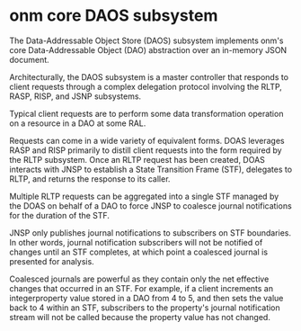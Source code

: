 # onm core DAOS subsystem

The Data-Addressable Object Store (DAOS) subsystem implements onm's core Data-Addressable Object (DAO) abstraction over an in-memory JSON document.

Architecturally, the DAOS subsystem is a master controller that responds to client requests through a complex delegation protocol involving the RLTP, RASP, RISP, and JSNP subsystems.

Typical client requests are to perform some data transformation operation on a resource in a DAO at some RAL.

Requests can come in a wide variety of equivalent forms. DOAS leverages RASP and RISP primarily to distill client requests into the form required by the RLTP subsystem. Once an RLTP request has been created, DOAS interacts with JNSP to establish a State Transition Frame (STF), delegates to RLTP, and returns the response to its caller.

Multiple RLTP requests can be aggregated into a single STF managed by the DOAS on behalf of a DAO to force JNSP to coalesce journal notifications for the duration of the STF.

JNSP only publishes journal notifications to subscribers on STF boundaries. In other words, journal notification subscribers will not be notified of changes until an STF completes, at which point a coalesced journal is presented for analysis.

Coalesced journals are powerful as they contain only the net effective changes that occurred in an STF. For example, if a client increments an integerproperty value stored in a DAO from 4 to 5, and then sets the value back to 4 within an STF, subscribers to the property's journal notification stream will not be called because the property value has not changed.

